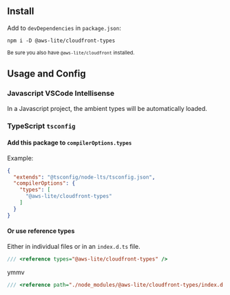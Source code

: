 ## Install

Add to `devDependencies` in `package.json`:

```
npm i -D @aws-lite/cloudfront-types
```

<small>Be sure you also have `@aws-lite/cloudfront` installed.</small>

## Usage and Config

### Javascript VSCode Intellisense

In a Javascript project, the ambient types will be automatically loaded.

### TypeScript `tsconfig`

#### Add this package to `compilerOptions.types`

Example:

```json
{
  "extends": "@tsconfig/node-lts/tsconfig.json",
  "compilerOptions": {
    "types": [
      "@aws-lite/cloudfront-types"
    ]
  }
}
```

#### Or use reference types

Either in individual files or in an `index.d.ts` file.

```ts
/// <reference types="@aws-lite/cloudfront-types" />
```

ymmv

```ts
/// <reference path="./node_modules/@aws-lite/cloudfront-types/index.d.ts" />
```
